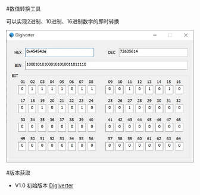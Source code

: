 #数值转换工具

可以实现2进制、10进制、16进制数字的即时转换

<p align="center">
  <img src="Docs/DigiverterImg.bmp"/>
</p>

#版本获取

* V1.0
初始版本
[Digiverter](https://github.com/ericlidhook/Digiverter/tree/master/Release/V1_0/Digiverter.exe)